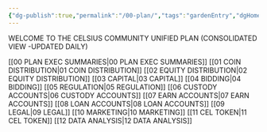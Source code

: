 ```yaml
---
{"dg-publish":true,"permalink":"/00-plan/","tags":"gardenEntry","dgHomeLink":false,"dgPassFrontmatter":false}
---
```



WELCOME TO THE  CELSIUS COMMUNITY UNIFIED PLAN 
(CONSOLIDATED VIEW -UPDATED  DAILY)

[[00 PLAN EXEC SUMMARIES|00 PLAN EXEC SUMMARIES]]
[[01 COIN DISTRIBUTION|01 COIN DISTRIBUTION]]
[[02 EQUITY DISTRIBUTION|02 EQUITY DISTRIBUTION]]
[[03 CAPITAL|03 CAPITAL]]
[[04 BIDDING|04 BIDDING]]
[[05 REGULATION|05 REGULATION]]
[[06 CUSTODY ACCOUNTS|06 CUSTODY ACCOUNTS]]
[[07 EARN ACCOUNTS|07 EARN ACCOUNTS]]
[[08 LOAN ACCOUNTS|08 LOAN ACCOUNTS]]
[[09 LEGAL|09 LEGAL]]
[[10 MARKETING|10 MARKETING]]
[[11 CEL TOKEN|11 CEL TOKEN]]
[[12 DATA ANALYSIS|12 DATA ANALYSIS]]



